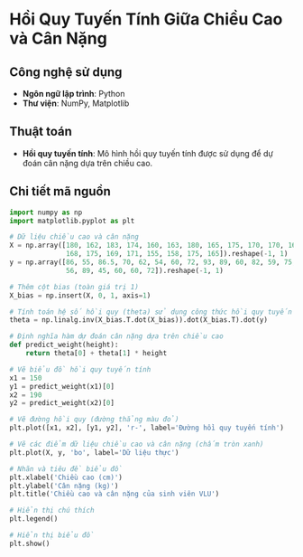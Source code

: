 
# Hồi Quy Tuyến Tính Giữa Chiều Cao và Cân Nặng

## Công nghệ sử dụng
- **Ngôn ngữ lập trình**: Python
- **Thư viện**: NumPy, Matplotlib

## Thuật toán
- **Hồi quy tuyến tính**: Mô hình hồi quy tuyến tính được sử dụng để dự đoán cân nặng dựa trên chiều cao.

## Chi tiết mã nguồn
```python
import numpy as np
import matplotlib.pyplot as plt

# Dữ liệu chiều cao và cân nặng
X = np.array([180, 162, 183, 174, 160, 163, 180, 165, 175, 170, 170, 169,
              168, 175, 169, 171, 155, 158, 175, 165]).reshape(-1, 1)
y = np.array([86, 55, 86.5, 70, 62, 54, 60, 72, 93, 89, 60, 82, 59, 75,
              56, 89, 45, 60, 60, 72]).reshape(-1, 1)

# Thêm cột bias (toàn giá trị 1)
X_bias = np.insert(X, 0, 1, axis=1)

# Tính toán hệ số hồi quy (theta) sử dụng công thức hồi quy tuyến tính
theta = np.linalg.inv(X_bias.T.dot(X_bias)).dot(X_bias.T).dot(y)

# Định nghĩa hàm dự đoán cân nặng dựa trên chiều cao
def predict_weight(height):
    return theta[0] + theta[1] * height

# Vẽ biểu đồ hồi quy tuyến tính
x1 = 150
y1 = predict_weight(x1)[0]
x2 = 190
y2 = predict_weight(x2)[0]

# Vẽ đường hồi quy (đường thẳng màu đỏ)
plt.plot([x1, x2], [y1, y2], 'r-', label='Đường hồi quy tuyến tính')

# Vẽ các điểm dữ liệu chiều cao và cân nặng (chấm tròn xanh)
plt.plot(X, y, 'bo', label='Dữ liệu thực')

# Nhãn và tiêu đề biểu đồ
plt.xlabel('Chiều cao (cm)')
plt.ylabel('Cân nặng (kg)')
plt.title('Chiều cao và cân nặng của sinh viên VLU')

# Hiển thị chú thích
plt.legend()

# Hiển thị biểu đồ
plt.show()
